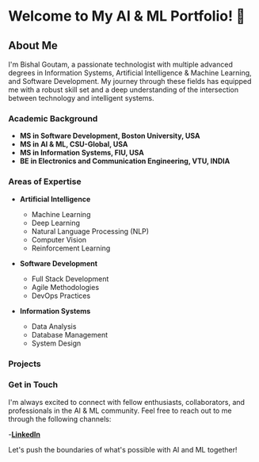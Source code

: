 # Welcome to My AI & ML Portfolio! 👋

## About Me

I'm Bishal Goutam, a passionate technologist with multiple advanced degrees in Information Systems, Artificial Intelligence & Machine Learning, and Software Development. My journey through these fields has equipped me with a robust skill set and a deep understanding of the intersection between technology and intelligent systems.

### Academic Background

- **MS in Software Development, Boston University, USA**
- **MS in AI & ML, CSU-Global, USA**
- **MS in Information Systems, FIU, USA**
- **BE in Electronics and Communication Engineering, VTU, INDIA**

### Areas of Expertise

- **Artificial Intelligence**
  - Machine Learning
  - Deep Learning
  - Natural Language Processing (NLP)
  - Computer Vision
  - Reinforcement Learning

- **Software Development**
  - Full Stack Development
  - Agile Methodologies
  - DevOps Practices

- **Information Systems**
  - Data Analysis
  - Database Management
  - System Design

### Projects

<!--Here are some highlights from my portfolio:

#### [Project 1: Predictive Analytics with Machine Learning](#)
A comprehensive project where I developed and deployed predictive models to forecast key business metrics using various machine learning techniques.

#### [Project 2: Natural Language Processing for Text Analysis](#)
An NLP project that involved sentiment analysis, text classification, and entity recognition, leveraging state-of-the-art algorithms and libraries.

#### [Project 3: Computer Vision for Image Recognition](#)
Developed a computer vision system to accurately classify and detect objects within images, using convolutional neural networks (CNNs).

#### [Project 4: Reinforcement Learning for Game AI](#)
Implemented reinforcement learning algorithms to create intelligent agents capable of playing and learning from games.-->

### Get in Touch

I'm always excited to connect with fellow enthusiasts, collaborators, and professionals in the AI & ML community. Feel free to reach out to me through the following channels:

-**[LinkedIn](https://www.linkedin.com/in/bishal-goutam-9139451a/)**

Let's push the boundaries of what's possible with AI and ML together!

